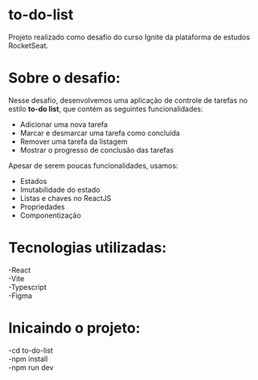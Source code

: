 # to-do-list

Projeto realizado como desafio do curso Ignite da plataforma de estudos RocketSeat.<br/>

# Sobre o desafio:

Nesse desafio, desenvolvemos uma aplicação de controle de tarefas no estilo **to-do list**, que contém as seguintes funcionalidades:

- Adicionar uma nova tarefa</br>
- Marcar e desmarcar uma tarefa como concluída</br>
- Remover uma tarefa da listagem</br>
- Mostrar o progresso de conclusão das tarefas</br>

Apesar de serem poucas funcionalidades, usamos:</br>

- Estados</br>
- Imutabilidade do estado</br>
- Listas e chaves no ReactJS</br>
- Propriedades</br>
- Componentização</br>

# Tecnologias utilizadas:</br>

-React</br>
-Vite</br>
-Typescript</br>
-Figma</br>

# Inicaindo o projeto:

 -cd to-do-list</br>
 -npm install</br>
 -npm run dev</br>
